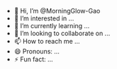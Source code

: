 - 👋 Hi, I’m @MorningGlow-Gao
- 👀 I’m interested in ...
- 🌱 I’m currently learning ...
- 💞️ I’m looking to collaborate on ...
- 📫 How to reach me ...
- 😄 Pronouns: ...
- ⚡ Fun fact: ...

<!---
MorningGlow-Gao/MorningGlow-Gao is a ✨ special ✨ repository because its `README.md` (this file) appears on your GitHub profile.
You can click the Preview link to take a look at your changes.
--->
